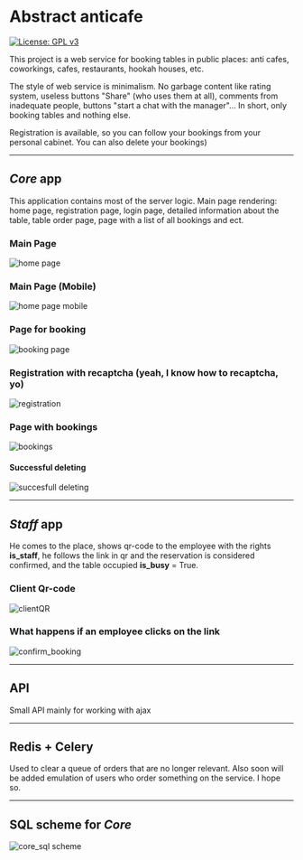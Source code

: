 # Abstract anticafe
[![License: GPL v3](https://img.shields.io/badge/License-GPLv3-blue.svg)](https://www.gnu.org/licenses/gpl-3.0)

This project is a web service for booking tables in public places: anti cafes, coworkings, cafes, restaurants, hookah houses, etc.

The style of web service is minimalism.
No garbage content like rating system, useless buttons "Share" (who uses them at all), comments from inadequate people, buttons "start a chat with the manager"...
In short, only booking tables and nothing else.

Registration is available, so you can follow your bookings from your personal cabinet.
You can also delete your bookings)
***
## _Core_ app
This application contains most of the server logic. Main page rendering: home page, registration page, login page, detailed information about the table, table order page, page with a list of all bookings and ect. 
### Main Page
![home page](https://github.com/arxitim/abstract_anticafe/blob/master/documentation/screenshots/homePage.png)

### Main Page (Mobile)
![home page mobile](https://github.com/arxitim/abstract_anticafe/blob/master/documentation/screenshots/homePageMobile.png)

### Page for booking
![booking page](https://github.com/arxitim/abstract_anticafe/blob/master/documentation/screenshots/booking.png)

### Registration with recaptcha (yeah, I know how to recaptcha, yo)
![registration](https://github.com/arxitim/abstract_anticafe/blob/master/documentation/screenshots/register.png)

### Page with bookings
![bookings](https://github.com/arxitim/abstract_anticafe/blob/master/documentation/screenshots/bookings.png)

#### Successful deleting
![succesfull deleting](https://github.com/arxitim/abstract_anticafe/blob/master/documentation/screenshots/succesfullDeleting.png)

***
## _Staff_ app
He comes to the place, shows qr-code to the employee with the rights **is_staff**, he follows the link in qr and the reservation is considered confirmed, and the table occupied **is_busy** = True.

### Сlient Qr-code
![clientQR](https://github.com/arxitim/abstract_anticafe/blob/master/documentation/screenshots/clientQR.png)

### What happens if an employee clicks on the link
![confirm_booking](https://github.com/arxitim/abstract_anticafe/blob/master/documentation/screenshots/employeeConfirmed.png)

***

## API
Small API mainly for working with ajax
***

## Redis + Celery
Used to clear a queue of orders that are no longer relevant.
Also soon will be added emulation of users who order something on the service. I hope so.
***

## SQL scheme for _Core_
![core_sql scheme](https://github.com/arxitim/abstract_anticafe/blob/master/documentation/sql_scheme/core_scheme.png)
